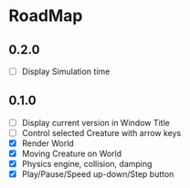# RoadMap

## 0.2.0

- [ ] Display Simulation time

## 0.1.0

- [ ] Display current version in Window Title
- [ ] Control selected Creature with arrow keys
- [x] Render World
- [x] Moving Creature on World
- [x] Physics engine, collision, damping
- [x] Play/Pause/Speed up-down/Step button
